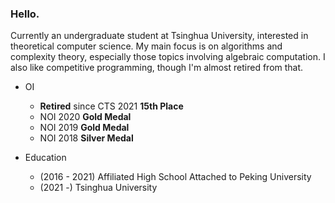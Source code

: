 ### Hello.

Currently an undergraduate student at Tsinghua University, interested in theoretical computer science. My main focus is on algorithms and complexity theory, especially those topics involving algebraic computation. I also like competitive programming, though I'm almost retired from that.

- OI
  - **Retired** since CTS 2021 **15th Place**
  - NOI 2020 **Gold Medal**
  - NOI 2019 **Gold Medal**
  - NOI 2018 **Silver Medal**

- Education
  - (2016 - 2021) Affiliated High School Attached to Peking University
  - (2021 -) Tsinghua University

<!--
**EntropyIncreaser/entropyincreaser** is a ✨ _special_ ✨ repository because its `README.md` (this file) appears on your GitHub profile.

Here are some ideas to get you started:

- 🔭 I’m currently working on ...
- 🌱 I’m currently learning ...
- 👯 I’m looking to collaborate on ...
- 🤔 I’m looking for help with ...
- 💬 Ask me about ...
- 📫 How to reach me: ...
- 😄 Pronouns: ...
- ⚡ Fun fact: ...
-->
